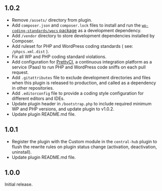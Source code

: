## 1.0.2

- Remove `/assets/` directory from plugin. 
- Add `composer.json` and `composer.lock` files to install and run the <a href="https://packagist.org/packages/wp-coding-standards/wpcs">`wp-coding-standards/wpcs` 
package</a> as a development dependency.
- Add `/vendor` directory to store development dependencies installed by Composer. 
- Add ruleset for PHP and WordPress coding standards ( see: `/phpcs.xml.dist` ). 
- Fix all WP and PHP coding standard violations. 
- Add configuration for <a href="https://prettyci.com/">PrettyCI</a>, a continuous integration platform as a service (Paas) to run PHP and WordPress code sniffs on each pull request.
- Add `.gitattributes` file to exclude development directories and files when this plugin is released to production, and called as a dependency in other repositories.
- Add `.editorconfig` file to provide a coding style configuration for different editors and IDEs. 
- Update plugin header in `/bootstrap.php` to include required minimum WP and PHP versions, and update plugin to v1.0.2.   
- Update plugin README.md file. 

## 1.0.1

- Register the plugin with the Custom module in the `central-hub` plugin to flush the rewrite rules on plugin status change (activation, deactivation, uninstall).
- Update plugin README.md file. 

## 1.0.0

Initial release.
